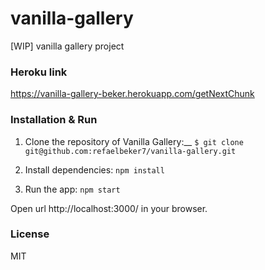 # vanilla-gallery
[WIP] vanilla gallery project


### Heroku link
https://vanilla-gallery-beker.herokuapp.com/getNextChunk


### Installation & Run

1. Clone the repository of Vanilla Gallery:__
```$ git clone git@github.com:refaelbeker7/vanilla-gallery.git```

2. Install dependencies:
```npm install```

3. Run the app:
```npm start```

Open url http://localhost:3000/ in your browser.

### License
MIT


